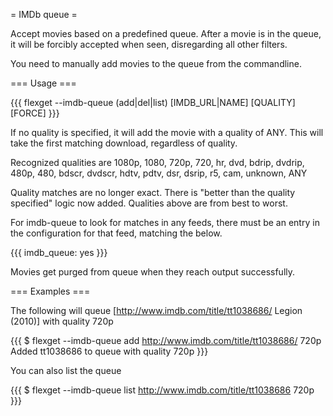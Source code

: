 = IMDb queue =

Accept movies based on a predefined queue. After a movie is in the queue, it will be forcibly accepted when seen, disregarding all other filters.

You need to manually add movies to the queue from the commandline.

=== Usage ===

{{{
flexget --imdb-queue (add|del|list) [IMDB_URL|NAME] [QUALITY] [FORCE]
}}}

If no quality is specified, it will add the movie with a quality of ANY. This will take the first matching download, regardless of quality.

Recognized qualities are 1080p, 1080, 720p, 720, hr, dvd, bdrip, dvdrip, 480p, 480, bdscr, dvdscr, hdtv, pdtv, dsr, dsrip, r5, cam, unknown, ANY

Quality matches are no longer exact. There is "better than the quality specified" logic now added. Qualities above are from best to worst.

For imdb-queue to look for matches in any feeds, there must be an entry in the configuration for that feed, matching the below.

{{{
imdb_queue: yes
}}}

Movies get purged from queue when they reach output successfully.

=== Examples ===

The following will queue [http://www.imdb.com/title/tt1038686/ Legion (2010)] with quality 720p

{{{
$ flexget --imdb-queue add http://www.imdb.com/title/tt1038686/ 720p
Added tt1038686 to queue with quality 720p
}}}


You can also list the queue

{{{
$ flexget --imdb-queue list
http://www.imdb.com/title/tt1038686 720p
}}}